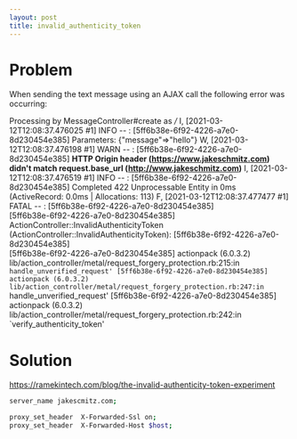 ```yaml
---
layout: post
title: invalid_authenticity_token
---
```


# Problem
When sending the text message using an AJAX call the following error was occurring:

Processing by MessageController#create as */*
I, [2021-03-12T12:08:37.476025 #1]  INFO -- : [5ff6b38e-6f92-4226-a7e0-8d230454e385]   Parameters: {"message"=>"hello"}
W, [2021-03-12T12:08:37.476198 #1]  WARN -- : [5ff6b38e-6f92-4226-a7e0-8d230454e385] **HTTP Origin header (https://www.jakeschmitz.com) didn't match request.base_url (http://www.jakeschmitz.com)**
I, [2021-03-12T12:08:37.476519 #1]  INFO -- : [5ff6b38e-6f92-4226-a7e0-8d230454e385] Completed 422 Unprocessable Entity in 0ms (ActiveRecord: 0.0ms | Allocations: 113)
F, [2021-03-12T12:08:37.477477 #1] FATAL -- : [5ff6b38e-6f92-4226-a7e0-8d230454e385]   
[5ff6b38e-6f92-4226-a7e0-8d230454e385] ActionController::InvalidAuthenticityToken (ActionController::InvalidAuthenticityToken):
[5ff6b38e-6f92-4226-a7e0-8d230454e385]   
[5ff6b38e-6f92-4226-a7e0-8d230454e385] actionpack (6.0.3.2) lib/action_controller/metal/request_forgery_protection.rb:215:in `handle_unverified_request'
[5ff6b38e-6f92-4226-a7e0-8d230454e385] actionpack (6.0.3.2) lib/action_controller/metal/request_forgery_protection.rb:247:in `handle_unverified_request'
[5ff6b38e-6f92-4226-a7e0-8d230454e385] actionpack (6.0.3.2) lib/action_controller/metal/request_forgery_protection.rb:242:in `verify_authenticity_token'

# Solution
https://ramekintech.com/blog/the-invalid-authenticity-token-experiment

```bash
server_name jakescmitz.com;

proxy_set_header  X-Forwarded-Ssl on;
proxy_set_header  X-Forwarded-Host $host;
```
